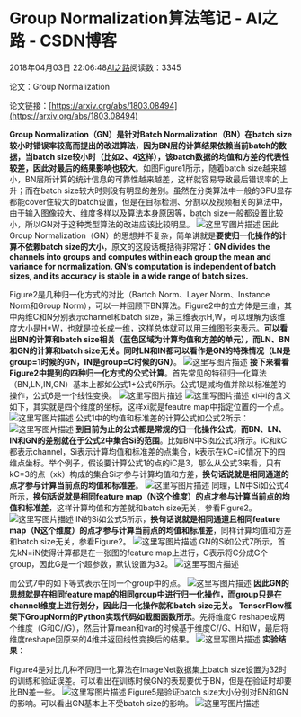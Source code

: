 # Group Normalization算法笔记 - AI之路 - CSDN博客





2018年04月03日 22:06:48[AI之路](https://me.csdn.net/u014380165)阅读数：3345








论文：Group Normalization 

论文链接：[https://arxiv.org/abs/1803.08494](https://arxiv.org/abs/1803.08494)

**Group Normalization（GN）是针对Batch Normalization（BN）在batch size较小时错误率较高而提出的改进算法，因为BN层的计算结果依赖当前batch的数据，当batch size较小时（比如2、4这样），该batch数据的均值和方差的代表性较差，因此对最后的结果影响也较大**。如图Figure1所示，随着batch size越来越小，BN层所计算的统计信息的可靠性越来越差，这样就容易导致最后错误率的上升；而在batch size较大时则没有明显的差别。虽然在分类算法中一般的GPU显存都能cover住较大的batch设置，但是在目标检测、分割以及视频相关的算法中，由于输入图像较大、维度多样以及算法本身原因等，batch size一般都设置比较小，所以GN对于这种类型算法的改进应该比较明显。 
![这里写图片描述](https://img-blog.csdn.net/20180403215942479?watermark/2/text/aHR0cHM6Ly9ibG9nLmNzZG4ubmV0L3UwMTQzODAxNjU=/font/5a6L5L2T/fontsize/400/fill/I0JBQkFCMA==/dissolve/70)
因此Group Normalization（GN）的思想并不复杂，简单讲就是**要使归一化操作的计算不依赖batch size的大小**，原文的这段话概括得非常好：**GN divides the channels into groups and computes within each group the mean and variance for normalization. GN’s computation is independent of batch sizes, and its accuracy is stable in a wide range of batch sizes.**

Figure2是几种归一化方式的对比（Bartch Norm、Layer Norm、Instance Norm和Group Norm），可以一并回顾下BN算法。Figure2中的立方体是三维，其中两维C和N分别表示channel和batch size，第三维表示H,W，可以理解为该维度大小是H*W，也就是拉长成一维，这样总体就可以用三维图形来表示。**可以看出BN的计算和batch size相关（蓝色区域为计算均值和方差的单元），而LN、BN和GN的计算和batch size无关。同时LN和IN都可以看作是GN的特殊情况（LN是group=1时候的GN，IN是group=C时候的GN）**。 
![这里写图片描述](https://img-blog.csdn.net/20180403220111326?watermark/2/text/aHR0cHM6Ly9ibG9nLmNzZG4ubmV0L3UwMTQzODAxNjU=/font/5a6L5L2T/fontsize/400/fill/I0JBQkFCMA==/dissolve/70)
**接下来看看Figure2中提到的四种归一化方式的公式计算**。首先常见的特征归一化算法（BN,LN,IN,GN）基本上都如公式1+公式6所示。公式1是减均值并除以标准差的操作，公式6是一个线性变换。 
![这里写图片描述](https://img-blog.csdn.net/20180403220146261?watermark/2/text/aHR0cHM6Ly9ibG9nLmNzZG4ubmV0L3UwMTQzODAxNjU=/font/5a6L5L2T/fontsize/400/fill/I0JBQkFCMA==/dissolve/70)
![这里写图片描述](https://img-blog.csdn.net/20180403220200786?watermark/2/text/aHR0cHM6Ly9ibG9nLmNzZG4ubmV0L3UwMTQzODAxNjU=/font/5a6L5L2T/fontsize/400/fill/I0JBQkFCMA==/dissolve/70)
xi中i的含义如下，其实就是四个维度的坐标，这样xi就是feautre map中指定位置的一个点。 
![这里写图片描述](https://img-blog.csdn.net/20180403220223966?watermark/2/text/aHR0cHM6Ly9ibG9nLmNzZG4ubmV0L3UwMTQzODAxNjU=/font/5a6L5L2T/fontsize/400/fill/I0JBQkFCMA==/dissolve/70)
公式1中的均值和标准差的计算公式如公式2所示： 
![这里写图片描述](https://img-blog.csdn.net/20180403220240914?watermark/2/text/aHR0cHM6Ly9ibG9nLmNzZG4ubmV0L3UwMTQzODAxNjU=/font/5a6L5L2T/fontsize/400/fill/I0JBQkFCMA==/dissolve/70)
**到目前为止的公式都是常规的归一化操作公式，而BN、LN、IN和GN的差别就在于公式2中集合Si的范围**。比如BN中Si如公式3所示。iC和kC都表示channel，Si表示计算均值和标准差的点集合，k表示在kC=iC情况下的四维点坐标。举个例子，假设要计算公式1的点的iC是3，那么从公式3来看，只有kC=3的点（xk）构成的集合Si才参与计算均值和方差，**换句话说就是相同通道的点才参与计算当前点的均值和标准差**。 
![这里写图片描述](https://img-blog.csdn.net/20180403220335410?watermark/2/text/aHR0cHM6Ly9ibG9nLmNzZG4ubmV0L3UwMTQzODAxNjU=/font/5a6L5L2T/fontsize/400/fill/I0JBQkFCMA==/dissolve/70)
同理，LN中Si如公式4所示，**换句话说就是相同feature map（N这个维度）的点才参与计算当前点的均值和标准差**，这样计算均值和方差就和batch size无关，参看Figure2。 
![这里写图片描述](https://img-blog.csdn.net/20180403220409423?watermark/2/text/aHR0cHM6Ly9ibG9nLmNzZG4ubmV0L3UwMTQzODAxNjU=/font/5a6L5L2T/fontsize/400/fill/I0JBQkFCMA==/dissolve/70)
IN的Si如公式5所示，**换句话说就是相同通道且相同feature map（N这个维度）的点才参与计算当前点的均值和标准差**，同样计算均值和方差和batch size无关，参看Figure2。 
![这里写图片描述](https://img-blog.csdn.net/20180403220435687?watermark/2/text/aHR0cHM6Ly9ibG9nLmNzZG4ubmV0L3UwMTQzODAxNjU=/font/5a6L5L2T/fontsize/400/fill/I0JBQkFCMA==/dissolve/70)
GN的Si如公式7所示，首先kN=iN使得计算都是在一张图的feature map上进行，G表示将C分成G个group，因此G是一个超参数，默认设置为32。 
![这里写图片描述](https://img-blog.csdn.net/20180403220455499?watermark/2/text/aHR0cHM6Ly9ibG9nLmNzZG4ubmV0L3UwMTQzODAxNjU=/font/5a6L5L2T/fontsize/400/fill/I0JBQkFCMA==/dissolve/70)

而公式7中的如下等式表示在同一个group中的点。 
![这里写图片描述](https://img-blog.csdn.net/20180403220516221?watermark/2/text/aHR0cHM6Ly9ibG9nLmNzZG4ubmV0L3UwMTQzODAxNjU=/font/5a6L5L2T/fontsize/400/fill/I0JBQkFCMA==/dissolve/70)
**因此GN的思想就是在相同feature map的相同group中进行归一化操作，而group只是在channel维度上进行划分，因此归一化操作就和batch size无关。**
**TensorFlow框架下GroupNorm的Python实现代码如截图函数所示**。先将维度C reshape成两个维度（G和C//G），然后计算mean和var的时候基于维度C//G、H和W，最后将维度reshape回原来的4维并返回线性变换后的结果。 
![这里写图片描述](https://img-blog.csdn.net/20180403220557591?watermark/2/text/aHR0cHM6Ly9ibG9nLmNzZG4ubmV0L3UwMTQzODAxNjU=/font/5a6L5L2T/fontsize/400/fill/I0JBQkFCMA==/dissolve/70)
**实验结果**： 

Figure4是对比几种不同归一化算法在ImageNet数据集上batch size设置为32时的训练和验证误差。可以看出在训练时候GN的表现要优于BN，但是在验证时却要比BN差一些。 
![这里写图片描述](https://img-blog.csdn.net/20180403220619678?watermark/2/text/aHR0cHM6Ly9ibG9nLmNzZG4ubmV0L3UwMTQzODAxNjU=/font/5a6L5L2T/fontsize/400/fill/I0JBQkFCMA==/dissolve/70)
Figure5是验证batch size大小分别对BN和GN的影响。可以看出GN基本上不受batch size的影响。 
![这里写图片描述](https://img-blog.csdn.net/20180403220633251?watermark/2/text/aHR0cHM6Ly9ibG9nLmNzZG4ubmV0L3UwMTQzODAxNjU=/font/5a6L5L2T/fontsize/400/fill/I0JBQkFCMA==/dissolve/70)














